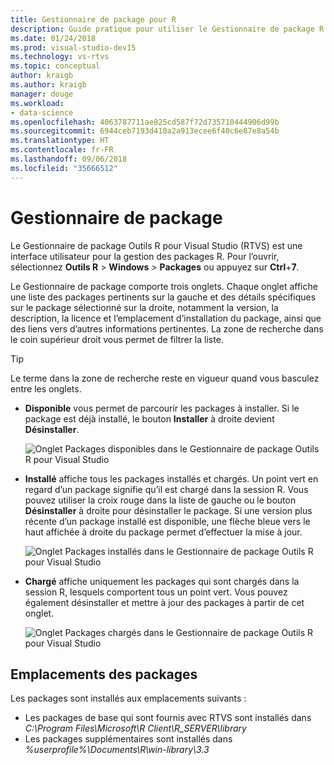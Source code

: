 ```yaml
---
title: Gestionnaire de package pour R
description: Guide pratique pour utiliser le Gestionnaire de package R dans Visual Studio pour l’installation et la gestion des packages R.
ms.date: 01/24/2018
ms.prod: visual-studio-dev15
ms.technology: vs-rtvs
ms.topic: conceptual
author: kraigb
ms.author: kraigb
manager: douge
ms.workload:
- data-science
ms.openlocfilehash: 4063787711ae825cd587f72d735710444906d99b
ms.sourcegitcommit: 6944ceb7193d410a2a913ecee6f40c6e87e8a54b
ms.translationtype: HT
ms.contentlocale: fr-FR
ms.lasthandoff: 09/06/2018
ms.locfileid: "35666512"
---
```

# <a name="package-manager"></a>Gestionnaire de package

Le Gestionnaire de package Outils R pour Visual Studio (RTVS) est une interface utilisateur pour la gestion des packages R. Pour l’ouvrir, sélectionnez **Outils R** > **Windows** > **Packages** ou appuyez sur **Ctrl**+**7**.

Le Gestionnaire de package comporte trois onglets. Chaque onglet affiche une liste des packages pertinents sur la gauche et des détails spécifiques sur le package sélectionné sur la droite, notamment la version, la description, la licence et l’emplacement d’installation du package, ainsi que des liens vers d’autres informations pertinentes. La zone de recherche dans le coin supérieur droit vous permet de filtrer la liste.

> [!Tip]
> Le terme dans la zone de recherche reste en vigueur quand vous basculez entre les onglets.

- **Disponible** vous permet de parcourir les packages à installer. Si le package est déjà installé, le bouton **Installer** à droite devient **Désinstaller**.

    ![Onglet Packages disponibles dans le Gestionnaire de package Outils R pour Visual Studio](media/package-manager-available.png)

- **Installé** affiche tous les packages installés et chargés. Un point vert en regard d’un package signifie qu’il est chargé dans la session R. Vous pouvez utiliser la croix rouge dans la liste de gauche ou le bouton **Désinstaller** à droite pour désinstaller le package. Si une version plus récente d’un package installé est disponible, une flèche bleue vers le haut affichée à droite du package permet d’effectuer la mise à jour.

    ![Onglet Packages installés dans le Gestionnaire de package Outils R pour Visual Studio](media/package-manager-installed.png)

- **Chargé** affiche uniquement les packages qui sont chargés dans la session R, lesquels comportent tous un point vert. Vous pouvez également désinstaller et mettre à jour des packages à partir de cet onglet.

    ![Onglet Packages chargés dans le Gestionnaire de package Outils R pour Visual Studio](media/package-manager-loaded.png)

## <a name="package-locations"></a>Emplacements des packages

Les packages sont installés aux emplacements suivants :

- Les packages de base qui sont fournis avec RTVS sont installés dans *C:\Program Files\Microsoft\R Client\R_SERVER\library*
- Les packages supplémentaires sont installés dans *%userprofile%\Documents\R\win-library\3.3*
